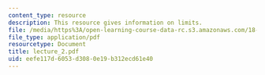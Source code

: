 ```yaml
---
content_type: resource
description: This resource gives information on limits.
file: /media/https%3A/open-learning-course-data-rc.s3.amazonaws.com/18-01-single-variable-calculus-fall-2005/eefe117d6053d3080e19b312ecd61e40_lecture_2.pdf
file_type: application/pdf
resourcetype: Document
title: lecture_2.pdf
uid: eefe117d-6053-d308-0e19-b312ecd61e40
---
```

